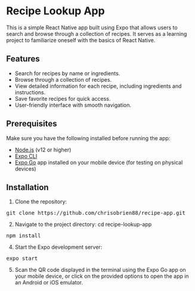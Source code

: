 # Recipe Lookup App

This is a simple React Native app built using Expo that allows users to search and browse through a collection of recipes. It serves as a learning project to familiarize oneself with the basics of React Native.

## Features

- Search for recipes by name or ingredients.
- Browse through a collection of recipes.
- View detailed information for each recipe, including ingredients and instructions.
- Save favorite recipes for quick access.
- User-friendly interface with smooth navigation.

## Prerequisites

Make sure you have the following installed before running the app:

- [Node.js](https://nodejs.org) (v12 or higher)
- [Expo CLI](https://expo.io/tools#cli)
- [Expo Go](https://expo.io/client) app installed on your mobile device (for testing on physical devices)

## Installation

1. Clone the repository:
<pre>
git clone https://github.com/chrisobrien88/recipe-app.git
</pre>

2. Navigate to the project directory:
cd recipe-lookup-app
<pre>
npm install
</pre>

4. Start the Expo development server:
<pre>
expo start
</pre>

5. Scan the QR code displayed in the terminal using the Expo Go app on your mobile device, or click on the provided options to open the app in an Android or iOS emulator.